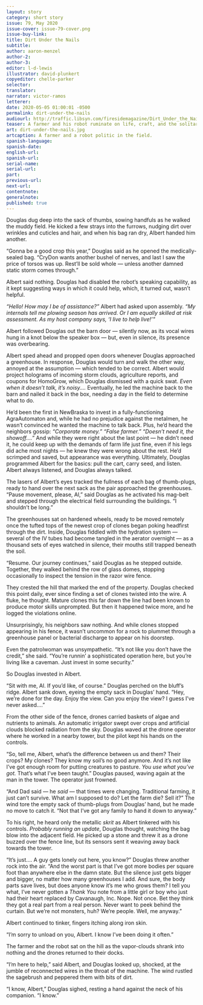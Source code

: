 ```yaml
---
layout: story
category: short story
issue: 79, May 2020
issue-cover: issue-79-cover.png
issue-buy-link:
title: Dirt Under the Nails
subtitle:
author: aaron-menzel
author-2:
author-3:
editor: l-d-lewis
illustrator: david-plunkert
copyeditor: chelle-parker
selector:
translator:
narrator: victor-ramos
letterer:
date: 2020-05-05 01:00:01 -0500
permalink: dirt-under-the-nails
audiourl: http://traffic.libsyn.com/firesidemagazine/Dirt_Under_the_Nails.mp3
teaser: A farmer and his robot ruminate on life, craft, and the solitary nature of their work. 
art: dirt-under-the-nails.jpg
artcaption: A farmer and a robot politic in the field.
spanish-language:
spanish-date:
english-url:
spanish-url:
serial-name:
serial-url:
part:
previous-url:
next-url:
contentnote:
generalnote:
published: true
---
```


Douglas dug deep into the sack of thumbs, sowing handfuls as he walked the muddy field. He kicked a few strays into the furrows, nudging dirt over wrinkles and cuticles and hair, and when his bag ran dry, Albert handed him another.

“Gonna be a good crop this year,” Douglas said as he opened the medically-sealed bag. “CryDon wants another bushel of nerves, and last I saw the price of torsos was up. Rest’ll be sold whole — unless another damned static storm comes through.”

Albert said nothing. Douglas had disabled the robot’s speaking capability, as it kept suggesting ways in which it could help, which, it turned out, wasn’t helpful.

_“Hello! How may I be of assistance?”_ Albert had asked upon assembly. _“My internals tell me plowing season has arrived. Or I am equally skilled at risk assessment. As my host company says, ‘I live to help live!’"_

Albert followed Douglas out the barn door — silently now, as its vocal wires hung in a knot below the speaker box — but, even in silence, its presence was overbearing.

Albert sped ahead and propped open doors whenever Douglas approached a greenhouse. In response, Douglas would turn and walk the other way, annoyed at the assumption — which tended to be correct. Albert would project holograms of incoming storm clouds, agriculture reports, and coupons for HomoGrow, which Douglas dismissed with a quick swat. _Even when it doesn’t talk, it’s noisy…._ Eventually, he led the machine back to the barn and nailed it back in the box, needing a day in the field to determine what to do.

He’d been the first in NewBraska to invest in a fully-functioning AgraAutomaton and, while he had no prejudice against the metalmen, he wasn’t convinced he wanted the machine to talk back. Plus, he’d heard the neighbors gossip: _“Corporate money.” “False farmer.” “Doesn’t need it, the showoff….”_ And while they were right about the last point — he didn’t need it, he could keep up with the demands of farm life just fine, even if his legs did ache most nights — he knew they were wrong about the rest. He’d scrimped and saved, but appearance was everything. Ultimately, Douglas programmed Albert for the basics: pull the cart, carry seed, and listen. Albert always listened, and Douglas always talked.

The lasers of Albert’s eyes tracked the fullness of each bag of thumb-plugs, ready to hand over the next sack as the pair approached the greenhouses. “Pause movement, please, Al,” said Douglas as he activated his mag-belt and stepped through the electrical field surrounding the buildings. “I shouldn’t be long.”

The greenhouses sat on hardened wheels, ready to be moved remotely once the tufted tops of the newest crop of clones began poking headfirst through the dirt. Inside, Douglas fiddled with the hydration system — several of the IV tubes had become tangled in the aerator overnight — as a thousand sets of eyes watched in silence, their mouths still trapped beneath the soil.  

“Resume. Our journey continues,” said Douglas as he stepped outside. Together, they walked behind the row of glass domes, stopping occasionally to inspect the tension in the razor wire fence.

They crested the hill that marked the end of the property. Douglas checked this point daily, ever since finding a set of clones twisted into the wire. A fluke, he thought. Mature clones this far down the line had been known to produce motor skills unprompted. But then it happened twice more, and he logged the violations online.

Unsurprisingly, his neighbors saw nothing. And while clones stopped appearing in his fence, it wasn’t uncommon for a rock to plummet through a greenhouse panel or bacterial discharge to appear on his doorstep.

Even the patrolwoman was unsympathetic. “It’s not like you don’t have the credit,” she said. “You’re runnin’ a sophisticated operation here, but you’re living like a caveman. Just invest in some security.”

So Douglas invested in Albert.

“Sit with me, Al. If you’d like, of course.” Douglas perched on the bluff’s ridge. Albert sank down, eyeing the empty sack in Douglas’ hand. “Hey, we’re done for the day. Enjoy the view. Can you enjoy the view? I guess I’ve never asked....”

From the other side of the fence, drones carried baskets of algae and nutrients to animals. An automatic irrigator swept over crops and artificial clouds blocked radiation from the sky. Douglas waved at the drone operator where he worked in a nearby tower, but the pilot kept his hands on the controls.

“So, tell me, Albert, what’s the difference between us and them? Their crops? My clones? They know my soil’s no good anymore. And it’s not like I’ve got enough room for putting creatures to pasture. _You use what you’ve got._ That’s what I’ve been taught.” Douglas paused, waving again at the man in the tower. The operator just frowned.

“And Dad said — he _said­_ — that times were changing. Traditional farming, it just can’t survive. What am I supposed to do? Let the farm die? Sell it?” The wind tore the empty sack of thumb-plugs from Douglas’ hand, but he made no move to catch it. “Not that I’ve got any family to hand it down to anyway.”

To his right, he heard only the metallic _skrit_ as Albert tinkered with his controls. _Probably running an update_, Douglas thought, watching the bag blow into the adjacent field. He picked up a stone and threw it as a drone buzzed over the fence line, but its sensors sent it weaving away back towards the tower.

“It’s just.... A guy gets lonely out here, you know?” Douglas threw another rock into the air. “And the worst part is that I’ve got more bodies per square foot than anywhere else in the damn state. But the silence just gets bigger and bigger, no matter how many greenhouses I add. And sure, the body parts save lives, but does anyone know it’s me who grows them? I tell you what, I’ve never gotten a _Thank You_ note from a little girl or boy who just had their heart replaced by Cavanaugh, Inc. Nope. Not once. Bet they think they got a real part from a real person. Never want to peek behind the curtain. But we’re not monsters, huh? We’re people. Well, me anyway.”

Albert continued to tinker, fingers itching along iron skin.

“I’m sorry to unload on you, Albert. I know I’ve been doing it often.”

The farmer and the robot sat on the hill as the vapor-clouds shrank into nothing and the drones returned to their docks.

“I’m here to help,” said Albert, and Douglas looked up, shocked, at the jumble of reconnected wires in the throat of the machine. The wind rustled the sagebrush and peppered them with bits of dirt.

“I know, Albert,” Douglas sighed, resting a hand against the neck of his companion. “I know.”
